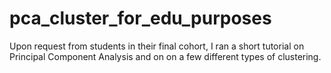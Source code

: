 # pca_cluster_for_edu_purposes
Upon request from students in their final cohort, I ran a short tutorial on Principal Component Analysis and on on a few different types of clustering.
